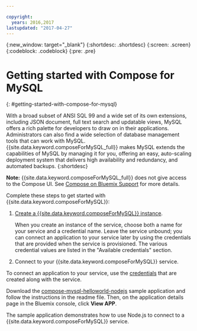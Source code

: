 ```yaml
---

copyright:
  years: 2016,2017
lastupdated: "2017-04-27"
---
```


{:new_window: target="_blank"}
{:shortdesc: .shortdesc}
{:screen: .screen}
{:codeblock: .codeblock}
{:pre: .pre}

# Getting started with Compose for MySQL
{: #getting-started-with-compose-for-mysql}

With a broad subset of ANSI SQL 99 and a wide set of its own extensions, including JSON document, full text search and updatable views, MySQL offers a rich palette for developers to draw on in their applications. Administrators can also find a wide selection of database management tools that can work with MySQL. {{site.data.keyword.composeForMySQL_full}} makes MySQL extends the capabilities of MySQL by managing it for you, offering an easy, auto-scaling deployment system that delivers high availability and redundancy, and automated backups.
{:shortdesc}

**Note:** {{site.data.keyword.composeForMySQL_full}} does not give access to the Compose UI. See [Compose on Bluemix Support](https://help.compose.com/docs/bluemix-compose-support) for more details.

Complete these steps to get started with {{site.data.keyword.composeForMySQL}}:

1. [Create a {{site.data.keyword.composeForMySQL}} instance](https://console.ng.bluemix.net/catalog/services/compose-for-mysql/).

   When you create an instance of the service, choose both a name for your service and a credential name. Leave the service unbound; you can connect an application to your service later by using the credentials that are provided when the service is provisioned.  The various credential values are listed in the "Available credentials" section.

2. Connect to your {{site.data.keyword.composeForMySQL}} service.

  To connect an application to your service, use the [credentials](./credentials.html) that are created along with the service.

  Download the [compose-mysql-helloworld-nodejs](https://github.com/IBM-Bluemix/compose-mysql-helloworld-nodejs) sample application and follow the instructions in the readme file. Then, on the application details page in the Bluemix console, click **View APP**.

  The sample application demonstrates how to use Node.js to connect to a {{site.data.keyword.composeForMySQL}} service.
